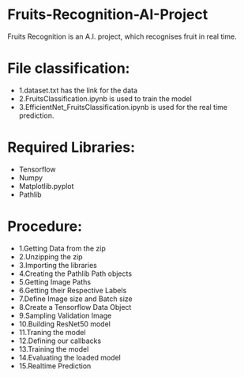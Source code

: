# Fruits-Recognition-AI-Project

Fruits Recognition is an A.I. project, which recognises fruit in real time. 

# File classification:

* 1.dataset.txt has the link for the data
* 2.FruitsClassification.ipynb is used to train the model
* 3.EfficientNet_FruitsClassification.ipynb is used for the real time prediction.

# Required Libraries:

* Tensorflow 
* Numpy
* Matplotlib.pyplot
* Pathlib


# Procedure:

* 1.Getting Data from the zip
* 2.Unzipping the zip
* 3.Importing the libraries
* 4.Creating the Pathlib Path objects
* 5.Getting Image Paths
* 6.Getting their Respective Labels
* 7.Define Image size and Batch size
* 8.Create a Tensorflow Data Object
* 9.Sampling Validation Image
* 10.Building ResNet50 model
* 11.Traning the model
* 12.Defining our callbacks
* 13.Training the model
* 14.Evaluating the loaded model
* 15.Realtime Prediction
